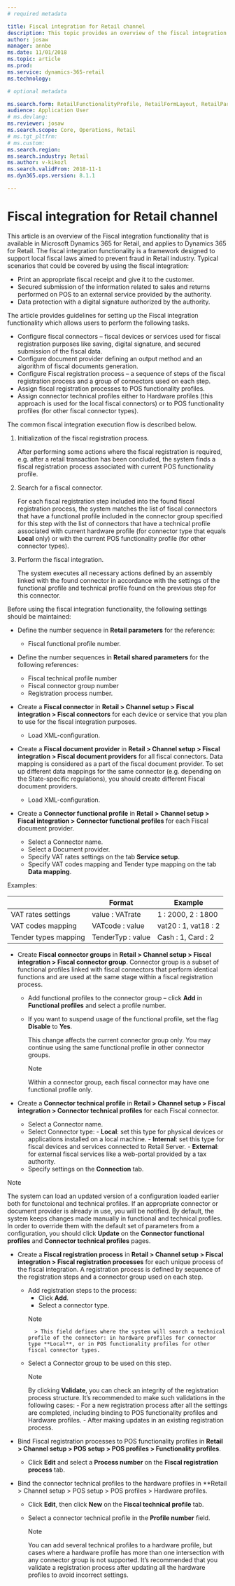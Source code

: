```yaml
---
# required metadata

title: Fiscal integration for Retail channel
description: This topic provides an overview of the fiscal integration for Retail POS. 
author: josaw
manager: annbe
ms.date: 11/01/2018
ms.topic: article
ms.prod: 
ms.service: dynamics-365-retail
ms.technology: 

# optional metadata

ms.search.form: RetailFunctionalityProfile, RetailFormLayout, RetailParameters
audience: Application User
# ms.devlang: 
ms.reviewer: josaw
ms.search.scope: Core, Operations, Retail
# ms.tgt_pltfrm: 
# ms.custom: 
ms.search.region: 
ms.search.industry: Retail
ms.author: v-kikozl
ms.search.validFrom: 2018-11-1
ms.dyn365.ops.version: 8.1.1

---
```

# Fiscal integration for Retail channel

This article is an overview of the Fiscal integration functionality that is available in Microsoft Dynamics 365 for Retail, and applies to Dynamics 365 for Retail.
The fiscal integration functionality is a framework designed to support local fiscal laws aimed to prevent fraud in Retail industry. Typical scenarios that could be covered by using the fiscal integration:
- Print an appropriate fiscal receipt and give it to the customer.
- Secured submission of the information related to sales and returns performed on POS to an external service provided by the authority.
- Data protection with a digital signature authorized by the authority.

The article provides guidelines for setting up the Fiscal integration functionality which allows users to perform the following tasks. 

- Configure fiscal connectors – fiscal devices or services used for fiscal registration purposes like saving, digital signature, and secured submission of the fiscal data.
- Configure document provider defining an output method and an algorithm of fiscal documents generation.
- Configure Fiscal registration process – a sequence of steps of the fiscal registration process and a group of connectors used on each step.
- Assign fiscal registration processes to POS functionality profiles.
- Assign connector technical profiles either to Hardware profiles (this approach is used for the local fiscal connectors) or to POS functionality profiles (for other fiscal connector types).

The common fiscal integration execution flow is described below.

1. Initialization of the fiscal registration process.
  
   After performing some actions where the fiscal registration is required, e.g. after a retail transaction has been concluded, the system finds a fiscal registration process associated with current POS functionality profile.

1. Search for a fiscal connector.
   
   For each fiscal registration step included into the found fiscal registration process, the system matches the list of fiscal connectors that have a functional profile included in the connector group specified for this step with the list of connectors that have a technical profile associated with current hardware profile (for connector type that equals **Local** only) or with the current POS functionality profile (for other connector types).
   
1. Perform the fiscal integration.

   The system executes all necessary actions defined by an assembly linked with the found connector in accordance with the settings of the functional profile and technical profile found on the previous step for this connector.

Before using the fiscal integration functionality, the following settings should be maintained:

- Define the number sequence in **Retail parameters** for the reference:
  
  - Fiscal functional profile number.
  
- Define the number sequences in **Retail shared parameters** for the following references:
  
  - Fiscal technical profile number
  - Fiscal connector group number
  - Registration process number.

- Create a **Fiscal connector** in **Retail > Channel setup > Fiscal integration > Fiscal connectors** for each device or service that you plan to use for the fiscal integration purposes.
    - Load XML-configuration. 

-  Create a **Fiscal document provider** in **Retail > Channel setup > Fiscal integration > Fiscal document providers** for all fiscal connectors. Data mapping is considered as a part of the fiscal document provider. To set up different data mappings for the same connector (e.g. depending on the State-specific regulations), you should create different Fiscal document providers.
      - Load XML-configuration.

- Create a **Connector functional profile** in **Retail > Channel setup > Fiscal integration > Connector functional profiles** for each Fiscal document provider.
  - Select a Connector name.
  - Select a Document provider.
  - Specify VAT rates settings on the tab **Service setup**.
  - Specify VAT codes mapping and Tender type mapping on the tab **Data mapping**.

Examples:

  |  | Format | Example | 
  |--------|--------|--------|
  | VAT rates settings | value : VATrate | 1 : 2000, 2 : 1800 |
  | VAT codes mapping | VATcode : value | vat20 : 1, vat18 : 2 |
  | Tender types mapping | TenderTyp : value | Cash : 1, Card : 2 |

- Create **Fiscal connector groups** in **Retail > Channel setup > Fiscal integration > Fiscal connector group**. Connector group is a subset of functional profiles linked with fiscal connectors that perform identical functions and are used at the same stage within a fiscal registration process.

   - Add functional profiles to the connector group – click **Add** in **Functional profiles** and select a profile number.
   - If you want to suspend usage of the functional profile, set the flag **Disable** to **Yes**. 
   
     This change affects the current connector group only. You may continue using the same functional profile in other connector groups.

     >[!NOTE]
     > Within a connector group, each fiscal connector may have one functional profile only.

- Create a **Connector technical profile** in **Retail > Channel setup > Fiscal integration > Connector technical profiles** for each Fiscal connector.
  - Select a Connector name.
  - Select Connector type: 
        - **Local**: set this type for physical devices or applications installed on a local machine.
        - **Internal**: set this type for fiscal devices and services connected to Retail Server.
        - **External**: for external fiscal services like a web-portal provided by a tax authority.
  - Specify settings on the **Connection** tab.

      
 >[!NOTE]
 > The system can load an updated version of a configuration loaded earlier both for functoional and technical profiles. If an appropriate connector or document provider is already in use, you will be notified. By default, the system keeps changes made manually in functional and technical profiles. In order to override them with the default set of parameters from a configuration, you should click **Update** on the  **Connector functional profiles** and **Connector technical profiles** pages.
 
- Create a **Fiscal registration process** in **Retail > Channel setup > Fiscal integration > Fiscal registration processes** for each unique process of the fiscal integration. A registration process is defined by sequence of the registration steps and a connector group used on each step. 
  
  - Add registration steps to the process:
	  - Click **Add**.
	  - Select a connector type.
	  >[!NOTE]
          > This field defines where the system will search a technical profile of the connector: in hardware profiles for connector type **Local**, or in POS functionality profiles for other fiscal connector types.
	  
   - Select a Connector group to be used on this step.
     >[!NOTE]
     >  By clicking **Validate**, you can check an integrity of the registration process structure. It’s recommended to make such validations in the following cases:
         - For a new registration process after all the settings are completed, including binding to POS functionality profiles and Hardware profiles.
         - After making updates in an existing registration process.

-  Bind Fiscal registration processes to POS functionality profiles in **Retail > Channel setup > POS setup > POS profiles > Functionality profiles**.
   - Click **Edit** and select a **Process number** on the **Fiscal registration process** tab.
- Bind the connector technical profiles to the hardware profiles in **Retail > Channel setup > POS setup > POS profiles > Hardware profiles.
   - Click **Edit**, then click **New** on the **Fiscal technical profile** tab.
   - Select a connector technical profile in the **Profile number** field.
   
     >[!NOTE]
     > You can add several technical profiles to a hardware profile, but cases where a hardware profile has more than one intersection with any connector group is not supported. It’s recommended that you validate a registration process after updating all the hardware profiles to avoid incorrect settings.
